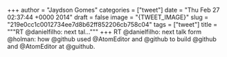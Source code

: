 
+++
author = "Jaydson Gomes"
categories = ["tweet"]
date = "Thu Feb 27 02:37:44 +0000 2014"
draft = false
image = "{TWEET_IMAGE}"
slug = "219e0cc1c0012734ee7d8b62ff852206cb758c04"
tags = ["tweet"]
title = """RT @danielfilho: next tal..."""
+++
RT @danielfilho: next talk form @holman: how @github used @AtomEditor and @github to build @github and @AtomEditor at @guithub.
